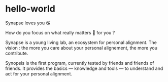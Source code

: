 # hello-world
Synapse loves you 😘

How do you focus on what really matters 💎 for you ?

Synapse is a young living lab, an ecosystem for personal alignment.
The vision : the more you care about your personal alignement, the more you contribute.

Synopsis is the first program, currently tested by friends and friends of friends.
It provides the basics — knowledge and tools — to understand and act for your personal alignment.

